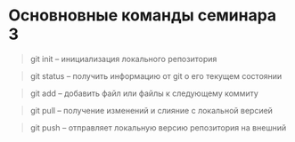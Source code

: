 # Основновные команды семинара 3

> git init – инициализация локального репозитория

> git status – получить информацию от git о его текущем состоянии

> git add – добавить файл или файлы к следующему коммиту

> git pull – получение изменений и слияние с локальной версией

> git push – отправляет локальную версию репозитория на внешний

